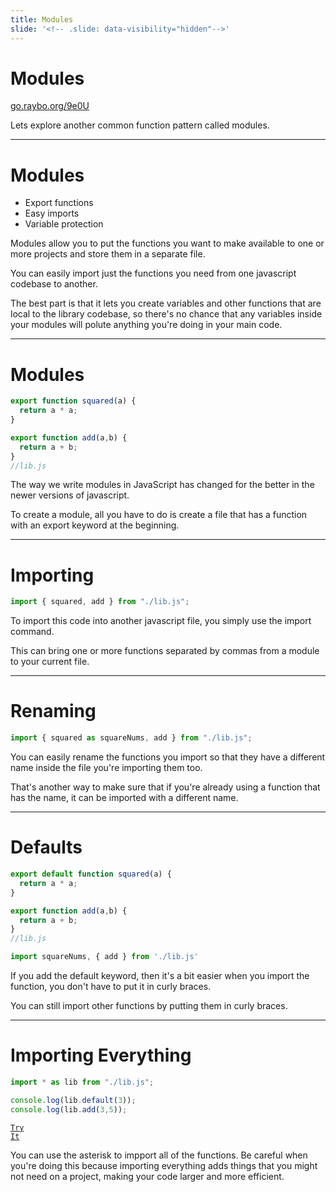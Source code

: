 ```yaml
---
title: Modules
slide: '<!-- .slide: data-visibility="hidden"-->'
---
```


<!-- .slide: data-state="layout-title" class="bg-dark"-->

# Modules

<div class="slide-link"><a href="https://go.raybo.org/9e0U"><i class="fab fa-slideshare"></i> go.raybo.org/9e0U</a></div>

> >

Lets explore another common function pattern called modules.

---
# Modules

- Export functions
- Easy imports
- Variable protection

> >

Modules allow you to put the functions you want to make available to one or more projects and store them in a separate file.

You can easily import just the functions you need from one javascript codebase to another.

The best part is that it lets you create variables and other functions that are local to the library codebase, so there's no chance that any variables inside your modules will polute anything you're doing in your main code.


---
# Modules

```js
export function squared(a) {
  return a * a;
}

export function add(a,b) {
  return a + b;
}
//lib.js
```

> >

The way we write modules in JavaScript has changed for the better in the newer versions of javascript.

To create a module, all you have to do is create a file that has a function with an export keyword at the beginning.


---

# Importing

```js
import { squared, add } from "./lib.js";
```

> >

To import this code into another javascript file, you simply use the import command.

This can bring one or more functions separated by commas from a module to your current file.

---

# Renaming

```js
import { squared as squareNums, add } from "./lib.js";
```

> >

You can easily rename the functions you import so that they have a different name inside the file you're importing them too.

That's another way to make sure that if you're already using a function that has the name, it can be imported with a different name.

---

# Defaults

```js
export default function squared(a) {
  return a * a;
}

export function add(a,b) {
  return a + b;
}
//lib.js
```

```js
import squareNums, { add } from './lib.js'
```

> >

If you add the default keyword, then it's a bit easier when you import the function, you don't have to put it in curly braces.

You can still import other functions by putting them in curly braces.

---

# Importing Everything

```js
import * as lib from "./lib.js";

console.log(lib.default(3));
console.log(lib.add(3,5));
```

<a href="https://github.dev/LinkedInLearning/javascript-functions-2502735/tree/02_03b" target="_blank"><code class="code-royal">Try It</code></a>

> >

You can use the asterisk to impport all of the functions. Be careful when you're doing this because importing everything adds things that you might not need on a project, making your code larger and more efficient.